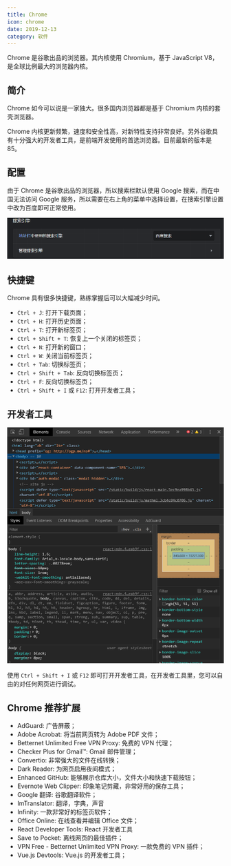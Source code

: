 ```yaml
---
title: Chrome
icon: chrome
date: 2019-12-13
category: 软件
---
```


Chrome 是谷歌出品的浏览器。其内核使用 Chromium，基于 JavaScript V8，是全球比例最大的浏览器内核。

<!-- more -->

## 简介

Chrome 如今可以说是一家独大。很多国内浏览器都是基于 Chromium 内核的套壳浏览器。

Chrome 内核更新频繁，速度和安全性高，对新特性支持非常良好。另外谷歌具有十分强大的开发者工具，是前端开发使用的首选浏览器。目前最新的版本是 85。

## 配置

由于 Chrome 是谷歌出品的浏览器，所以搜索栏默认使用 Google 搜索，而在中国无法访问 Google 服务，所以需要在右上角的菜单中选择设置，在搜索引擎设置中改为百度即可正常使用。

![更改页面](./assets/searchEngine.png)

## 快捷键

Chrome 具有很多快捷键，熟练掌握后可以大幅减少时间。

- `Ctrl + J`: 打开下载页面；
- `Ctrl + H`: 打开历史页面；
- `Ctrl + T`: 打开新标签页；
- `Ctrl + Shift + T`: 恢复上一个关闭的标签页；
- `Ctrl + N`: 打开新的窗口；
- `Ctrl + W`: 关闭当前标签页；
- `Ctrl + Tab`: 切换标签页；
- `Ctrl + Shift + Tab`: 反向切换标签页；
- `Ctrl + F`: 反向切换标签页；
- `Ctrl + Shift + I` 或 `F12`: 打开开发者工具；

## 开发者工具

![开发者工具](./assets/devTool.png)

使用 `Ctrl + Shift + I` 或 `F12` 即可打开开发者工具，在开发者工具里，您可以自由的对任何网页进行调试。

## Chrome 推荐扩展

- AdGuard: 广告屏蔽；
- Adobe Acrobat: 将当前网页转为 Adobe PDF 文件；
- Betternet Unlimited Free VPN Proxy: 免费的 VPN 代理；
- Checker Plus for Gmail™: Gmail 邮件管理；
- Convertio: 非常强大的文件在线转换；
- Dark Reader: 为网页启用夜间模式；
- Enhanced GitHub: 能够展示仓库大小，文件大小和快速下载按钮；
- Evernote Web Clipper: 印象笔记剪藏，非常好用的保存工具；
- Google 翻译: 谷歌翻译软件；
- ImTranslator: 翻译，字典，声音
- Infinity: 一款非常好的标签页软件；
- Office Online: 在线查看并编辑 Office 文件；
- React Developer Tools: React 开发者工具
- Save to Pocket: 离线网页的最佳插件；
- VPN Free - Betternet Unlimited VPN Proxy: 一款免费的 VPN 插件；
- Vue.js Devtools: Vue.js 的开发者工具；
